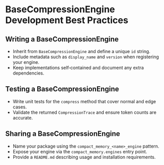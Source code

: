 # BaseCompressionEngine Development Best Practices

## Writing a BaseCompressionEngine
- Inherit from `BaseCompressionEngine` and define a unique `id` string.
- Include metadata such as `display_name` and `version` when registering your engine.
- Keep implementations self‑contained and document any extra dependencies.

## Testing a BaseCompressionEngine
- Write unit tests for the `compress` method that cover normal and edge cases.
- Validate the returned `CompressionTrace` and ensure token counts are accurate.

## Sharing a BaseCompressionEngine
- Name your package using the `compact_memory_<name>_engine` pattern.
- Expose your engine via the `compact_memory.engines` entry point.
- Provide a `README.md` describing usage and installation requirements.
